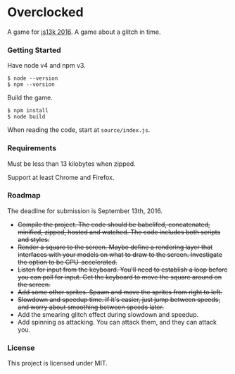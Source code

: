 # Overclocked #

A game for [js13k 2016](http://2016.js13kgames.com). A game about a glitch in time.

### Getting Started ###

Have node v4 and npm v3.

    $ node --version
    $ npm --version

Build the game.

    $ npm install
    $ node build

When reading the code, start at `source/index.js`.

### Requirements ###

Must be less than 13 kilobytes when zipped.

Support at least Chrome and Firefox.

### Roadmap ###

The deadline for submission is September 13th, 2016.

- ~~Compile the project. The code should be babelifed, concatenated, minified, zipped, hosted and watched. The code includes both scripts and styles.~~
- ~~Render a square to the screen. Maybe define a rendering layer that interfaces with your models on what to draw to the screen. Investigate the option to be GPU-accelerated.~~
- ~~Listen for input from the keyboard. You'll need to establish a loop before you can poll for input. Get the keyboard to move the square around on the screen.~~
- ~~Add some other sprites. Spawn and move the sprites from right to left.~~
- ~~Slowdown and speedup time. If it's easier, just jump between speeds, and worry about smoothing between speeds later.~~
- Add the smearing glitch effect during slowdown and speedup.
- Add spinning as attacking. You can attack them, and they can attack you.

### License ###

This project is licensed under MIT.
